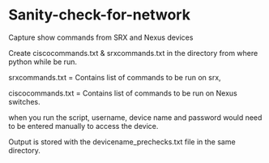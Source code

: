 # Sanity-check-for-network
Capture show commands from SRX and Nexus devices

Create ciscocommands.txt & srxcommands.txt in the directory from where python while be run. 

srxcommands.txt = Contains list of commands to be run on srx,

ciscocommands.txt = Contains list of commands to be run on Nexus switches.

when you run the script, username, device name and password would need to be entered manually to access the device. 


Output is stored with the devicename_prechecks.txt file in the same directory. 






